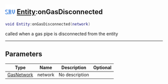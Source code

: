 ## <img src="../../.gitbook/assets/server.png" width="32" height="32" /> [Entity](../entity/README.md):onGasDisconnected

```lua
void Entity:onGasDisconnected(network)
```

called when a gas pipe is disconnected from the entity

-----------------
## Parameters

| Type   | Name | Description | Optional |
| ------ | ---- | ----------- | -------: |
| [GasNetwork](../gasnetwork/README.md) | network | No description |  |
